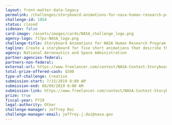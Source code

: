 ```yaml
---
layout: front-matter-data-legacy
permalink: /challenges/storyboard-animations-for-nasa-human-research-program/
challenge-id: 1054
status: closed
sidenav: false
card-image: /assets/images/cards/NASA_challenge_logo.png
agency-logo: 717px-NASA_logo.png
challenge-title: Storyboard Animations for NASA Human Research Program
tagline: Create a storyboard for five short animations that describe the space effects on the human body and mind.
agency: National Aeronautics and Space Administration
partner-agencies-federal: 
partners-non-federal: 
external-url: https://www.freelancer.com/contest/NASA-Contest-Storyboard-for-Six-Animations-for-NASA-Human-Research-Program-HRP-EDT-1535340
total-prize-offered-cash: $500
type-of-challenge: Creative
submission-start: 7/15/2019 8:00 AM
submission-end: 08/09/2019 8:00 AM 
submission-link: https://www.freelancer.com/contest/NASA-Contest-Storyboard-for-Six-Animations-for-NASA-Human-Research-Program-HRP-EDT-1535340
prize: true
fiscal-year: FY19
legal-authority: Other
challenge-manager: Jeffrey Doi
challenge-manager-email: jeffrey.j.doi@nasa.gov
---
```


